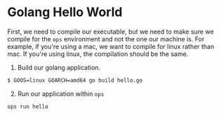 Golang Hello World
==================

First, we need to compile our executable, but we need to make sure we compile
for the `ops` environment and not the one our machine is. For example, if
you're using a mac, we want to compile for linux rather than mac. If you're
using linux, the compilation should be the same.

 1. Build our golang application.

```sh
$ GOOS=linux GOARCH=amd64 go build hello.go
```

 2. Run our application within `ops`
```sh
ops run hello
```
